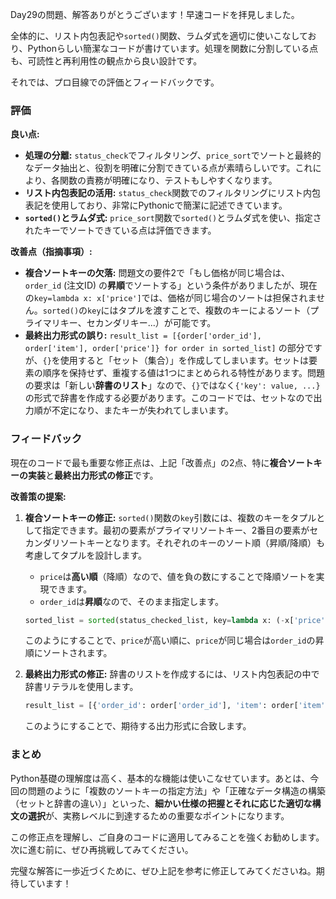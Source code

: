 Day29の問題、解答ありがとうございます！早速コードを拝見しました。

全体的に、リスト内包表記や`sorted()`関数、ラムダ式を適切に使いこなしており、Pythonらしい簡潔なコードが書けています。処理を関数に分割している点も、可読性と再利用性の観点から良い設計です。

それでは、プロ目線での評価とフィードバックです。

### 評価

**良い点:**

* **処理の分離:** `status_check`でフィルタリング、`price_sort`でソートと最終的なデータ抽出と、役割を明確に分割できている点が素晴らしいです。これにより、各関数の責務が明確になり、テストもしやすくなります。
* **リスト内包表記の活用:** `status_check`関数でのフィルタリングにリスト内包表記を使用しており、非常にPythonicで簡潔に記述できています。
* **`sorted()`とラムダ式:** `price_sort`関数で`sorted()`とラムダ式を使い、指定されたキーでソートできている点は評価できます。

**改善点（指摘事項）:**

* **複合ソートキーの欠落:** 問題文の要件2で「もし価格が同じ場合は、`order_id` (注文ID) の**昇順**でソートする」という条件がありましたが、現在の`key=lambda x: x['price']`では、価格が同じ場合のソートは担保されません。`sorted()`の`key`にはタプルを渡すことで、複数のキーによるソート（プライマリキー、セカンダリキー...）が可能です。
* **最終出力形式の誤り:** `result_list = [{order['order_id'], order['item'], order['price']} for order in sorted_list]` の部分ですが、`{}`を使用すると「セット（集合）」を作成してしまいます。セットは要素の順序を保持せず、重複する値は1つにまとめられる特性があります。問題の要求は「新しい**辞書のリスト**」なので、`{}`ではなく`{'key': value, ...}`の形式で辞書を作成する必要があります。このコードでは、セットなので出力順が不定になり、またキーが失われてしまいます。

### フィードバック

現在のコードで最も重要な修正点は、上記「改善点」の2点、特に**複合ソートキーの実装**と**最終出力形式の修正**です。

**改善策の提案:**

1.  **複合ソートキーの修正:**
    `sorted()`関数の`key`引数には、複数のキーをタプルとして指定できます。最初の要素がプライマリソートキー、2番目の要素がセカンダリソートキーとなります。それぞれのキーのソート順（昇順/降順）も考慮してタプルを設計します。

    * `price`は**高い順**（降順）なので、値を負の数にすることで降順ソートを実現できます。
    * `order_id`は**昇順**なので、そのまま指定します。

    ```python
    sorted_list = sorted(status_checked_list, key=lambda x: (-x['price'], x['order_id']))
    ```
    このようにすることで、`price`が高い順に、`price`が同じ場合は`order_id`の昇順にソートされます。

2.  **最終出力形式の修正:**
    辞書のリストを作成するには、リスト内包表記の中で辞書リテラルを使用します。

    ```python
    result_list = [{'order_id': order['order_id'], 'item': order['item'], 'price': order['price']} for order in sorted_list]
    ```
    このようにすることで、期待する出力形式に合致します。

### まとめ

Python基礎の理解度は高く、基本的な機能は使いこなせています。あとは、今回の問題のように「複数のソートキーの指定方法」や「正確なデータ構造の構築（セットと辞書の違い）」といった、**細かい仕様の把握とそれに応じた適切な構文の選択**が、実務レベルに到達するための重要なポイントになります。

この修正点を理解し、ご自身のコードに適用してみることを強くお勧めします。次に進む前に、ぜひ再挑戦してみてください。

完璧な解答に一歩近づくために、ぜひ上記を参考に修正してみてくださいね。期待しています！